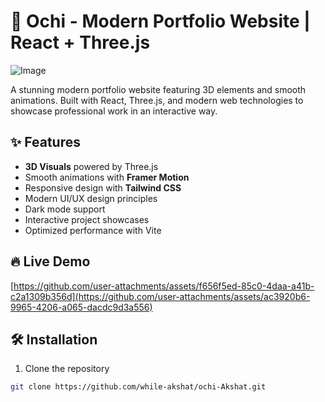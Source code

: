 # 🚀 Ochi - Modern Portfolio Website | React + Three.js

![Image](https://github.com/user-attachments/assets/e794b7ab-f743-4177-8759-ad3dd4079a33)

A stunning modern portfolio website featuring 3D elements and smooth animations. Built with React, Three.js, and modern web technologies to showcase professional work in an interactive way.

## ✨ Features

- **3D Visuals** powered by Three.js
- Smooth animations with **Framer Motion**
- Responsive design with **Tailwind CSS**
- Modern UI/UX design principles
- Dark mode support
- Interactive project showcases
- Optimized performance with Vite

## 🔥 Live Demo

[https://github.com/user-attachments/assets/f656f5ed-85c0-4daa-a41b-c2a1309b356d](https://github.com/user-attachments/assets/ac3920b6-9965-4206-a065-dacdc9d3a556)

## 🛠️ Installation

1. Clone the repository
```bash
git clone https://github.com/while-akshat/ochi-Akshat.git
